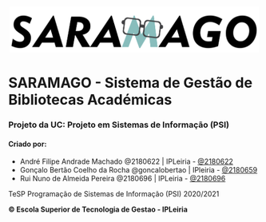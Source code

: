 <h3 align="center">
    <a href="https://github.com/2180622/IPL_PSI_ProjetoFinal_SARAMAGO">
        <img src="https://github.com/2180622/IPL_PSI_ProjetoFinal_SARAMAGO/blob/master/Documentacao/Logos/background@2x.png?raw=true" width="500" />
    </a>
</h3>

# SARAMAGO - Sistema de Gestão de Bibliotecas Académicas
### Projeto da UC: Projeto em Sistemas de Informação (PSI)


#### Criado por:
- André Filipe Andrade Machado @2180622 | IPLeiria - [@2180622](mailto:2180622@my.ipleiria.pt)
- Gonçalo Bertão Coelho da Rocha @goncalobertao | IPleiria - [@2180659](mailto:2180659@my.ipleiria.pt)
- Rui Nuno de Almeida Pereira @2180696 | IPLeiria - [@2180696](mailto:2180696@my.ipleiria.pt)

TeSP Programação de Sistemas de Informação (PSI) 2020/2021

__© Escola Superior de Tecnologia  de Gestao - IPLeiria__
